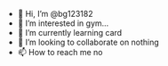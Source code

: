 - 👋 Hi, I’m @bg123182
- 👀 I’m interested in gym...
- 🌱 I’m currently learning card
- 💞️ I’m looking to collaborate on nothing
- 📫 How to reach me no 

<!---
bg123182/bg123182 is a ✨ special ✨ repository because its `README.md` (this file) appears on your GitHub profile.
You can click the Preview link to take a look at your changes.
--->
